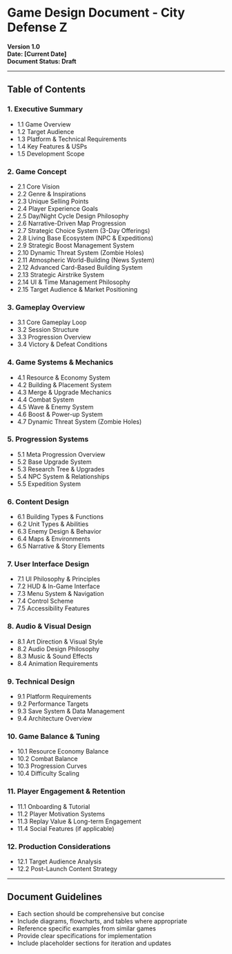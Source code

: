 # Game Design Document - City Defense Z
**Version 1.0**  
**Date: [Current Date]**  
**Document Status: Draft**

---

## Table of Contents

### 1. Executive Summary
- 1.1 Game Overview
- 1.2 Target Audience
- 1.3 Platform & Technical Requirements
- 1.4 Key Features & USPs
- 1.5 Development Scope

### 2. Game Concept
- 2.1 Core Vision
- 2.2 Genre & Inspirations
- 2.3 Unique Selling Points
- 2.4 Player Experience Goals
- 2.5 Day/Night Cycle Design Philosophy
- 2.6 Narrative-Driven Map Progression
- 2.7 Strategic Choice System (3-Day Offerings)
- 2.8 Living Base Ecosystem (NPC & Expeditions)
- 2.9 Strategic Boost Management System
- 2.10 Dynamic Threat System (Zombie Holes)
- 2.11 Atmospheric World-Building (News System)
- 2.12 Advanced Card-Based Building System
- 2.13 Strategic Airstrike System
- 2.14 UI & Time Management Philosophy
- 2.15 Target Audience & Market Positioning

### 3. Gameplay Overview
- 3.1 Core Gameplay Loop
- 3.2 Session Structure
- 3.3 Progression Overview
- 3.4 Victory & Defeat Conditions

### 4. Game Systems & Mechanics
- 4.1 Resource & Economy System
- 4.2 Building & Placement System
- 4.3 Merge & Upgrade Mechanics
- 4.4 Combat System
- 4.5 Wave & Enemy System
- 4.6 Boost & Power-up System
- 4.7 Dynamic Threat System (Zombie Holes)

### 5. Progression Systems
- 5.1 Meta Progression Overview
- 5.2 Base Upgrade System
- 5.3 Research Tree & Upgrades
- 5.4 NPC System & Relationships
- 5.5 Expedition System

### 6. Content Design
- 6.1 Building Types & Functions
- 6.2 Unit Types & Abilities
- 6.3 Enemy Design & Behavior
- 6.4 Maps & Environments
- 6.5 Narrative & Story Elements

### 7. User Interface Design
- 7.1 UI Philosophy & Principles
- 7.2 HUD & In-Game Interface
- 7.3 Menu System & Navigation
- 7.4 Control Scheme
- 7.5 Accessibility Features

### 8. Audio & Visual Design
- 8.1 Art Direction & Visual Style
- 8.2 Audio Design Philosophy
- 8.3 Music & Sound Effects
- 8.4 Animation Requirements

### 9. Technical Design
- 9.1 Platform Requirements
- 9.2 Performance Targets
- 9.3 Save System & Data Management
- 9.4 Architecture Overview

### 10. Game Balance & Tuning
- 10.1 Resource Economy Balance
- 10.2 Combat Balance
- 10.3 Progression Curves
- 10.4 Difficulty Scaling

### 11. Player Engagement & Retention
- 11.1 Onboarding & Tutorial
- 11.2 Player Motivation Systems
- 11.3 Replay Value & Long-term Engagement
- 11.4 Social Features (if applicable)

### 12. Production Considerations
- 12.1 Target Audience Analysis
- 12.2 Post-Launch Content Strategy



---

## Document Guidelines
- Each section should be comprehensive but concise
- Include diagrams, flowcharts, and tables where appropriate
- Reference specific examples from similar games
- Provide clear specifications for implementation
- Include placeholder sections for iteration and updates 